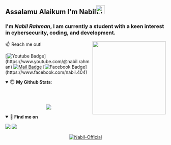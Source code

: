## Assalamu Alaikum I'm Nabil<img src="https://user-images.githubusercontent.com/1303154/88677602-1635ba80-d120-11ea-84d8-d263ba5fc3c0.gif" width="28px" alt="hi">

<p>
<h3><b>I'm <i>Nabil Rahman</i>, I am currently a student with a keen interest in cybersecurity, coding, and development.</b></h3>
 
<img align='right' src="https://media.giphy.com/media/M9gbBd9nbDrOTu1Mqx/giphy.gif" width="230"></p>

:mailbox: Reach me out!   

[![Youtube Badge](https://img.shields.io/badge/-@RecsuleAttercop-1ca0f1?style=flat&labelColor=1ca0f1&logo=youtube&logoColor=white&link=[https://www.youtube.com/@nabil.rahman](https://www.youtube.com/@nabil.rahman))](https://www.youtube.com/@nabil.rahman)  [![Mail Badge](https://img.shields.io/badge/-NABIL-c0392b?style=flat&labelColor=c0392b&logo=gmail&logoColor=white)](mailto:rjnabilrahman@gmail.com) [![Facebook Badge](https://img.shields.io/badge/-NabilRahman-1ca0f1?style=flat&labelColor=1ca0f1&logo=facebook&logoColor=white&link=[https://www.facebook.com/nabil.404](https://www.facebook.com/nabil.404))](https://www.facebook.com/nabil.404)



<details open>
 <summary> 😇 <b>My Github Stats</b>: </summary>

<br></br>

<p align = "center">
  <img src = "https://github-readme-stats.vercel.app/api?username=Nabil-Official&show_icons=true&include_all_commits=true&theme=chartreuse-dark&cache_seconds=3200">
 
</p>

</details>

<details open>
<summary>🤝 <b>Find me on</b></summary>

<p align = "center">
 
[<img src = "https://img.shields.io/badge/youtube-Nabil%20Rahman-%23E4405F.svg?&style=for-the-badge&logo=youtube&logoColor=white">](https://www.youtube.com/channel/UC8km4e4REGBnOSknq82h_ew)
[<img src = "https://img.shields.io/badge/facebbok-Nabil%20Rahman-%23E4405F.svg?&style=for-the-badge&logo=facebook&logoColor=white">](https://facebook.com/nabil.404)

</p>

</details>

<p align="center">
<a href="https://github.com/Nabil-Official"><img title="Nabil-Official" src="https://github-readme-stats.vercel.app/api/top-langs/?username=Nabil-Official&layout=compact"></a>
</p>
